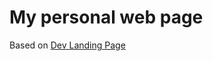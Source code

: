 # My personal web page

Based on [Dev Landing Page](https://github.com/flexdinesh/dev-landing-page)
